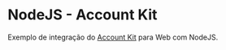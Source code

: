 # NodeJS - Account Kit

Exemplo de integração do [Account Kit](https://developers.facebook.com/docs/accountkit) para Web com NodeJS.

